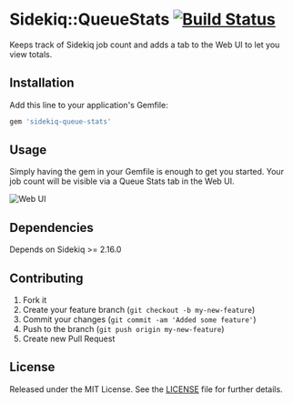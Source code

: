 # Sidekiq::QueueStats [![Build Status](https://travis-ci.org/mikestephens/sidekiq-queue-stats.svg?branch=master)](https://travis-ci.org/mikestephens/sidekiq-queue-stats)

Keeps track of Sidekiq job count and adds a tab to the Web UI to let you view totals.

## Installation

Add this line to your application's Gemfile:

```ruby
gem 'sidekiq-queue-stats'
```

## Usage

Simply having the gem in your Gemfile is enough to get you started. Your
job count will be visible via a Queue Stats tab in the Web UI.

![Web UI](http://i.imgur.com/eSNVK0O.png)
## Dependencies

Depends on Sidekiq >= 2.16.0

## Contributing

1. Fork it
2. Create your feature branch (`git checkout -b my-new-feature`)
3. Commit your changes (`git commit -am 'Added some feature'`)
4. Push to the branch (`git push origin my-new-feature`)
5. Create new Pull Request

## License

Released under the MIT License. See the [LICENSE][license] file for further details.

[license]: https://github.com/mhfs/sidekiq-queue-count/blob/master/LICENSE
